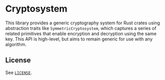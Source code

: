 # Cryptosystem

This library provides a generic cryptography system for Rust crates using abstraction traits like `SymmetricCryptosystem`, which captures a series of related primitives that enable encryption and decryption using the same key. This API is high-level, but aims to remain generic for use with any algorithm.

## License

See [`LICENSE`](LICENSE).

